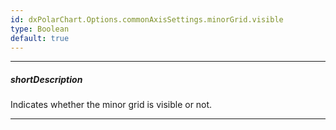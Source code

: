 ```yaml
---
id: dxPolarChart.Options.commonAxisSettings.minorGrid.visible
type: Boolean
default: true
---
```

---
##### shortDescription
Indicates whether the minor grid is visible or not.

---
